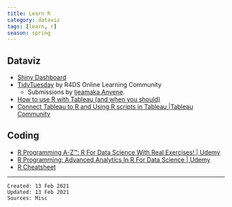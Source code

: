 ```yaml
---
title: Learn R
category: dataviz
tags: [learn, r]
season: spring
---
```


## Dataviz
* [Shiny Dashboard](https://rstudio.github.io/shinydashboard/)
* [TidyTuesday](https://github.com/rfordatascience/tidytuesday) by R4DS Online Learning Community
	* Submissions by [Ijeamaka Anyene](https://ijeamaka-anyene.netlify.app/).
* [How to use R with Tableau (and when you should)](https://www.tableau.com/learn/whitepapers/using-r-and-tableau)
* [Connect Tableau to R and Using R scripts in Tableau |Tableau Community](https://community.tableau.com/thread/236068)
    
## Coding
* [R Programming A-Z™: R For Data Science With Real Exercises! | Udemy](https://www.udemy.com/r-programming/)
* [R Programming: Advanced Analytics In R For Data Science | Udemy](https://www.udemy.com/r-analytics/)
* [R Cheatsheet](https://www.rstudio.com/resources/cheatsheets/)

---

    Created: 13 Feb 2021
    Updated: 13 Feb 2021
    Sources: Misc
